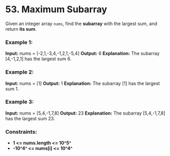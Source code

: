 # 53. Maximum Subarray

Given an integer array `nums`, find the **subarray** with the largest sum, and return **its sum**.


### Example 1:
**Input:** nums = [-2,1,-3,4,-1,2,1,-5,4]
**Output:** 6
**Explanation:** The subarray [4,-1,2,1] has the largest sum 6.

### Example 2:
**Input:** nums = [1]
**Output:** 1
**Explanation:** The subarray [1] has the largest sum 1.

### Example 3:
**Input:** nums = [5,4,-1,7,8]
**Output:** 23
**Explanation:** The subarray [5,4,-1,7,8] has the largest sum 23.
 

### Constraints:
- **1 <= nums.length <= 10^5^**
- **-10^4^ <= nums[i] <= 10^4^**
 